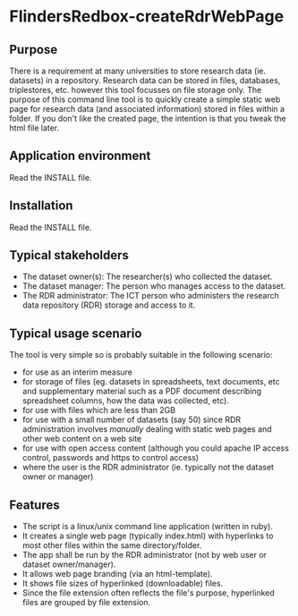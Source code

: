 FlindersRedbox-createRdrWebPage
===============================

Purpose
-------
There is a requirement at many universities to store research data
(ie. datasets) in a repository. Research data can be stored in files,
databases, triplestores, etc. however this tool focusses on file
storage only. The purpose of this command line tool is to quickly
create a simple static web page for research data (and associated
information) stored in files within a folder. If you don't like the
created page, the intention is that you tweak the html file later.

Application environment
-----------------------
Read the INSTALL file.

Installation
------------
Read the INSTALL file.

Typical stakeholders
--------------------
- The dataset owner(s): The researcher(s) who collected the dataset.
- The dataset manager: The person who manages access to the dataset.
- The RDR administrator: The ICT person who administers the research
  data repository (RDR) storage and access to it.

Typical usage scenario
----------------------
The tool is very simple so is probably suitable in the following scenario:
- for use as an interim measure
- for storage of files (eg. datasets in spreadsheets, text documents, etc
  and supplementary material such as a PDF document describing spreadsheet
  columns, how the data was collected, etc).
- for use with files which are less than 2GB
- for use with a small number of datasets (say 50) since RDR administration
  involves *manually* dealing with static web pages and other web content on
  a web site
- for use with open access content (although you could apache IP access control,
  passwords and https to control access)
- where the user is the RDR administrator (ie. typically not the dataset
  owner or manager)

Features
--------
- The script is a linux/unix command line application (written in ruby).
- It creates a single web page (typically index.html) with hyperlinks to most
  other files within the same directory/folder.
- The app shall be run by the RDR administrator (not by web user or dataset
  owner/manager).
- It allows web page branding (via an html-template).
- It shows file sizes of hyperlinked (downloadable) files.
- Since the file extension often reflects the file's purpose, hyperlinked
  files are grouped by file extension.


